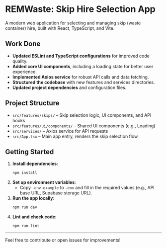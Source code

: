 # REMWaste: Skip Hire Selection App

A modern web application for selecting and managing skip (waste container) hire, built with React, TypeScript, and Vite.

## Work Done

- **Updated ESLint and TypeScript configurations** for improved code quality.
- **Added core UI components**, including a loading state for better user experience.
- **Implemented Axios service** for robust API calls and data fetching.
- **Structured the codebase** with new features and services directories.
- **Updated project dependencies** and configuration files.

## Project Structure

- `src/features/skips/` – Skip selection logic, UI components, and API hooks
- `src/features/ui/components/` – Shared UI components (e.g., Loading)
- `src/services/` – Axios service for API requests
- `src/App.tsx` – Main app entry, renders the skip selection flow

## Getting Started

1. **Install dependencies**:
   ```bash
   npm install
   ```
2. **Set up environment variables**:
   - Copy `.env.example` to `.env` and fill in the required values (e.g., API base URL, Supabase storage URL).
3. **Run the app locally**:
   ```bash
   npm run dev
   ```
4. **Lint and check code**:
   ```bash
   npm run lint
   ```

---

Feel free to contribute or open issues for improvements!

